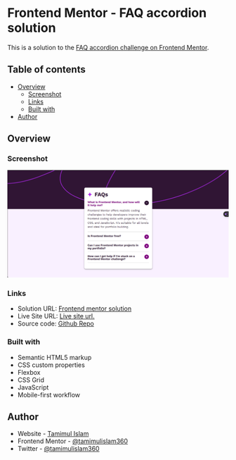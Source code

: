 # Frontend Mentor - FAQ accordion solution

This is a solution to the [FAQ accordion challenge on Frontend Mentor](https://www.frontendmentor.io/challenges/faq-accordion-wyfFdeBwBz). 

## Table of contents

- [Overview](#overview)
  - [Screenshot](#screenshot)
  - [Links](#links)
  - [Built with](#built-with)
- [Author](#author)


## Overview

### Screenshot

![](./screenshot.png)

### Links

- Solution URL: [Frontend mentor solution](https://www.frontendmentor.io/solutions/blog-preview-card-lRjSIW9Fti)
- Live Site URL: [Live site url.](https://faq-accordion-component360.netlify.app/)
- Source code: [Github Repo](https://github.com/tamimulislam360/faq-accordion-component)

### Built with

- Semantic HTML5 markup
- CSS custom properties
- Flexbox
- CSS Grid
- JavaScript
- Mobile-first workflow


## Author

- Website - [Tamimul Islam](https://www.tamimul-islam.vercel.app)
- Frontend Mentor - [@tamimulislam360](https://www.frontendmentor.io/profile/tamimulislam360)
- Twitter - [@tamimulislam360](https://www.twitter.com/tamimulislam360)
